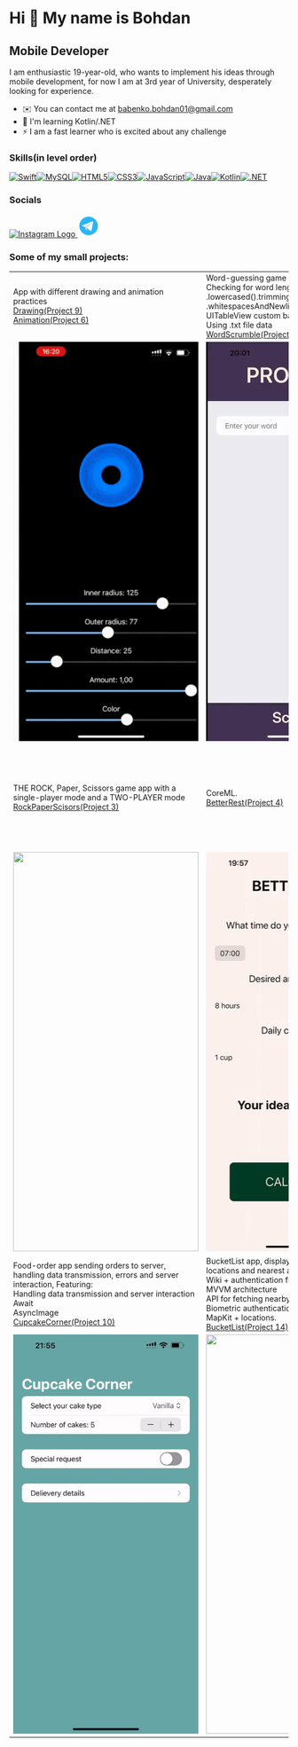 Hi 👋 My name is Bohdan
======================= 

Mobile Developer
---------------- 

I am enthusiastic 19-year-old, who wants to implement his ideas through mobile development, for now I am at 3rd year of University, desperately looking for experience.

* ✉️  You can contact me at [babenko.bohdan01@gmail.com](mailto:babenko.bohdan01@gmail.com)
* 🧠  I'm learning Kotlin/.NET
* ⚡  I am a fast learner who is excited about any challenge

### Skills(in level order)  

<p align="left"> <a href="https://developer.apple.com/swift/" target="_blank" rel="noreferrer"><img src="https://raw.githubusercontent.com/danielcranney/readme-generator/main/public/icons/skills/swift-colored.svg" width="36" height="36" alt="Swift" /></a><a href="https://www.mysql.com/" target="_blank" rel="noreferrer"><img src="https://raw.githubusercontent.com/danielcranney/readme-generator/main/public/icons/skills/mysql-colored.svg" width="36" height="36" alt="MySQL" /></a><a href="https://developer.mozilla.org/en-US/docs/Glossary/HTML5" target="_blank" rel="noreferrer"><img src="https://raw.githubusercontent.com/danielcranney/readme-generator/main/public/icons/skills/html5-colored.svg" width="36" height="36" alt="HTML5" /></a><a href="https://www.w3.org/TR/CSS/#css" target="_blank" rel="noreferrer"><img src="https://raw.githubusercontent.com/danielcranney/readme-generator/main/public/icons/skills/css3-colored.svg" width="36" height="36" alt="CSS3" /></a><a href="https://developer.mozilla.org/en-US/docs/Web/JavaScript" target="_blank" rel="noreferrer"><img src="https://raw.githubusercontent.com/danielcranney/readme-generator/main/public/icons/skills/javascript-colored.svg" width="36" height="36" alt="JavaScript" /></a><a href="https://www.oracle.com/java/" target="_blank" rel="noreferrer"><img src="https://raw.githubusercontent.com/danielcranney/readme-generator/main/public/icons/skills/java-colored.svg" width="36" height="36" alt="Java" /></a><a href="https://kotlinlang.org/" target="_blank" rel="noreferrer"><img src="https://raw.githubusercontent.com/danielcranney/readme-generator/main/public/icons/skills/kotlin-colored.svg" width="36" height="36" alt="Kotlin" /></a><a href="https://dotnet.microsoft.com/en-us/" target="_blank" rel="noreferrer"><img src="https://raw.githubusercontent.com/danielcranney/readme-generator/main/public/icons/skills/dot-net-colored.svg" width="36" height="36" alt=".NET" /></a> </p> 

### Socials <p align="left">
  <a href="http://www.instagram.com/________narcissus_________?igshid=expqrqpcrn65o" target="_blank" rel="noreferrer">
    <picture>
      <source srcset="https://upload.wikimedia.org/wikipedia/commons/a/a5/Instagram_icon.png" />
      <img src="https://upload.wikimedia.org/wikipedia/commons/a/a5/Instagram_icon.png" width="40" height="40" alt="Instagram Logo" />
    </picture>
  </a>
    <a href="https://t.me/BMBBO" target="_blank" rel="noreferrer">
    <picture>
      <source srcset="https://github.com/BeaverOnAMission/Assets/blob/main/icons8-telegram-48.png" />
      <img src="https://github.com/BeaverOnAMission/Assets/blob/main/icons8-telegram-48.png" width="40" height="40" alt="Telegram Logo" />
    </picture>
  </a>
</p>


### Some of my small projects: 

<table>
  <col width="332">
  <col width="332">
  <col width="332">
  <tr>
    <td>App with different drawing and animation practices<br>
      <a href="https://example.com](https://github.com/BeaverOnAMission/Drawing-Project-9-/tree/main" target="_blank">Drawing(Project 9)</a><br>
      <a href="https://github.com/BeaverOnAMission/Animation-Project-6-/tree/main" target="_blank">Animation(Project 6)</a><br>
</td>
    <td width="332">Word-guessing game app, Featuring:<br>
      Checking for word lenght + repeted/used words,<br> 
      .lowercased().trimmingCharacters(in: .whitespacesAndNewlines),<br>  
      UITableView custom background,<br>  
      Using .txt file data<br>
       <a href="https://github.com/BeaverOnAMission/WordScrumble-Project-5-/tree/main" target="_blank">WordScrumble(Project 5)</a><br>
    </td>
    <td>"Moonshot" app displaying information about  Apollo program missions, Featuring:<br>  
   Utilising JSON file,<br>  
   Extension checking for color darkness to dynamically change text color,<br>  
   Binding Modes.<br>
       <a href="https://github.com/BeaverOnAMission/Animation-Project-6-/tree/main)](https://github.com/BeaverOnAMission/Moonshot-Project-8-)" target="_blank">Moonshot(Project 8)</a><br>
 </td>
  </tr>
  <tr>
    <td><img src="https://github.com/BeaverOnAMission/Assets/blob/main/Untitled%20design-3.gif" width="334" height="720"/></td>
    <td width="332"> <img src="https://github.com/BeaverOnAMission/Assets/blob/main/clideo_editor_389ce88eb448498882c6d5894150c819-ezgif.com-video-to-gif-converter.gif" width="334" height="720"/></td>
    <td> <img src="https://github.com/BeaverOnAMission/Assets/blob/main/RPReplay_Final1709482380%20(online-video-cutter.com)-2-2.gif" width="334" height="720"/></td>
  </tr>
   <tr>
 <td>THE ROCK, Paper, Scissors game app with a single-player mode and a TWO-PLAYER mode<br>
      <a href="https://github.com/BeaverOnAMission/RockPaperScisors-Project-3-/tree/main" target="_blank">RockPaperScisors(Project 3)</a>
</td>
    <td width="332""Better Rest" app, calculates an ideal bedtime, Featuring:<br>
    CoreML.<br> 
       <a href="https://github.com/BeaverOnAMission/BetterRest-Project-4-/tree/main" target="_blank">BetterRest(Project 4)</a><br>
    </td>
    <td>“The Hot Prospects” app provides scanning and generating personalized QR codes which you can save to the device's photo album on top of basic functionality, Featuring:<br>  
   Notifications,  <br>  
  Package CodeScaner(for QR codeS),<br>  
      Edit mode activity tracking, <br>
  .environmentObject()( enabling seamless access to prospect data across different views within the app).<br>
       <a href="https://github.com/BeaverOnAMission/HotProspects-Project-16-/tree/main" target="_blank">Hot Prospects(Project 16)</a><br>
 </td>
</tr>
    <tr>
  <td><img src="https://github.com/BeaverOnAMission/Assets/blob/main/clideo_editor_79ef04cb3d90429b80dd439b20d6c0b1.gif" width="334" height="720"/></td>
    <td width="332"> <img src="https://github.com/BeaverOnAMission/Assets/blob/main/clideo_editor_458c1ad4e8324115ba1285e6dd89caae-ezgif.com-video-to-gif-converter.gif" width="334" height="720"/></td>
    <td> <img src="https://github.com/BeaverOnAMission/Assets/blob/main/Untitled%20design-2.gif" width="334" height="720"/></td>
     </tr>
  <tr>
 <td>Food-order app sending orders to server, handling data transmission, errors and server interaction, Featuring:<br>
   Handling data transmission and server interaction<br>
   Await <br>
   AsyncImage<br>
    <a href="https://github.com/BeaverOnAMission/RockPaperScisors-Project-3-/tree/main" target="_blank">CupcakeCorner(Project 10)</a>
</td>
    <td width="332">BucketList app, displaying a map with your locations and nearest attractions fetched from Wiki + authentication functionality, Featuring:<br>
    MVVM architecture<br> 
      API for fetching nearby attractions from Wikipedia, <br>
      Biometric authentication, <br>
      MapKit + locations.<br>
       <a href="https://github.com/BeaverOnAMission/Bucket-List-Project-14-/tree/main" target="_blank">BucketList(Project 14)</a><br>
    </td>
    <td>A book tracking application where users can manage their book collection and leave a review with custom rating system, Featuring:<br>  
   @Binding,  <br>  
CoreData.<br>  
       <a href="https://github.com/BeaverOnAMission/Bookworm-Project-11-" target="_blank">Bookworm(Project 11)</a><br>
 </td>
</tr>
    <tr>
  <td><img src="https://github.com/BeaverOnAMission/Assets/blob/main/RPReplay_Final1709482380%20(online-video-cutter.com).gif" width="334" height="720"/></td>
    <td width="332"> <img src="https://github.com/BeaverOnAMission/Assets/blob/main/Untitled design-4-2.gif" width="334" height="720"/></td>
    <td> <img src="https://github.com/BeaverOnAMission/Assets/blob/main/RPReplay_Final1709482380online-video-cutter.com-2-ezgif.com-video-to-gif-converter.gif" width="334" height="720"/></td>
     </tr>
</table>





















